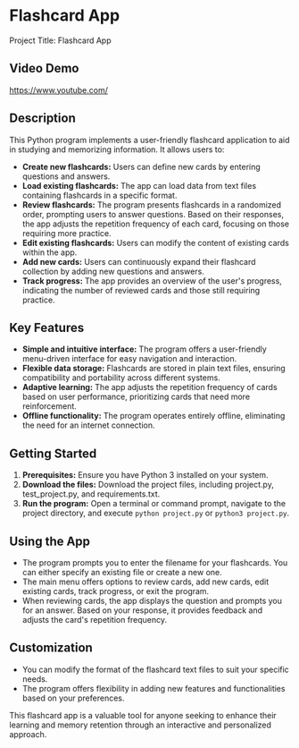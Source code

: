 # Flashcard App

Project Title: Flashcard App

## Video Demo

<https://www.youtube.com/>

## Description

This Python program implements a user-friendly flashcard application to aid in studying and memorizing information. It allows users to:

* **Create new flashcards:** Users can define new cards by entering questions and answers.
* **Load existing flashcards:** The app can load data from text files containing flashcards in a specific format.
* **Review flashcards:** The program presents flashcards in a randomized order, prompting users to answer questions. Based on their responses, the app adjusts the repetition frequency of each card, focusing on those requiring more practice.
* **Edit existing flashcards:** Users can modify the content of existing cards within the app.
* **Add new cards:** Users can continuously expand their flashcard collection by adding new questions and answers.
* **Track progress:** The app provides an overview of the user's progress, indicating the number of reviewed cards and those still requiring practice.

## Key Features

* **Simple and intuitive interface:** The program offers a user-friendly menu-driven interface for easy navigation and interaction.
* **Flexible data storage:** Flashcards are stored in plain text files, ensuring compatibility and portability across different systems.
* **Adaptive learning:** The app adjusts the repetition frequency of cards based on user performance, prioritizing cards that need more reinforcement.
* **Offline functionality:** The program operates entirely offline, eliminating the need for an internet connection.

## Getting Started

1. **Prerequisites:** Ensure you have Python 3 installed on your system.
2. **Download the files:** Download the project files, including project.py, test_project.py, and requirements.txt.
3. **Run the program:** Open a terminal or command prompt, navigate to the project directory, and execute `python project.py` or `python3 project.py`.

## Using the App

* The program prompts you to enter the filename for your flashcards. You can either specify an existing file or create a new one.
* The main menu offers options to review cards, add new cards, edit existing cards, track progress, or exit the program.
* When reviewing cards, the app displays the question and prompts you for an answer. Based on your response, it provides feedback and adjusts the card's repetition frequency.

## Customization

* You can modify the format of the flashcard text files to suit your specific needs.
* The program offers flexibility in adding new features and functionalities based on your preferences.

This flashcard app is a valuable tool for anyone seeking to enhance their learning and memory retention through an interactive and personalized approach.
